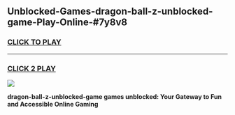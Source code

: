 
## Unblocked-Games-dragon-ball-z-unblocked-game-Play-Online-#7y8v8
<h3>
<a href="https://premium.freeplayer.one?title=dragon-ball-z-unblocked-game&ref=27F">CLICK TO PLAY</a></h3>
<hr>

<h3>
<a href="https://premium.freeplayer.one?title=dragon-ball-z-unblocked-game&ref=27F">CLICK 2 PLAY</a>
  
</h3>

<a href="https://premium.freeplayer.one?title=dragon-ball-z-unblocked-game&ref=27F"><img src="https://clearcache.store/games.png"></a>


**dragon-ball-z-unblocked-game games unblocked: Your Gateway to Fun and Accessible Online Gaming**
